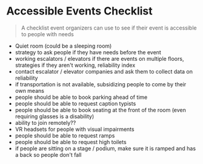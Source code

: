 # Accessible Events Checklist

> A checklist event organizers can use to see if their event is accessible to people with needs

- Quiet room (could be a sleeping room)
- strategy to ask people if they have needs before the event
- working escalators / elevators if there are events on multiple floors, strategies if they aren't working, reliability index
- contact escalator / elevator companies and ask them to collect data on reliability
- if transportation is not available, subsidizing people to come by their own means
- people should be able to book parking ahead of time
- people should be able to request caption typists
- people should be able to book seating at the front of the room (even requiring glasses is a disability)
- ability to join remotely??
- VR headsets for people with visual impairments
- people should be able to request ramps
- people should be able to request high toilets
- if people are sitting on a stage / podium, make sure it is ramped and has a back so people don't fall



